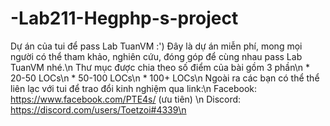 # -Lab211-Hegphp-s-project
Dự án của tui để pass Lab TuanVM :')
Đây là dự án miễn phí, mong mọi người có thể tham khảo, nghiên cứu, đóng góp để cùng nhau pass Lab TuanVM nhé.\n
Thư mục được chia theo số điểm của bài gồm 3 phần\n
    * 20-50 LOCs\n
    * 50-100 LOCs\n
    * 100+ LOCs\n
Ngoài ra các bạn có thể thể liên lạc với tui để trao đổi kinh nghiệm qua link:\n
Facebook: https://www.facebook.com/PTE4s/ (ưu tiên) \n
Discord: https://discord.com/users/Toetzoi#4339\n
